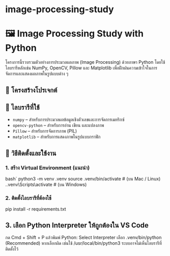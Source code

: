 # image-processing-study

# 🖼️ Image Processing Study with Python

โครงการนี้รวบรวมตัวอย่างการประมวลผลภาพ (Image Processing) ด้วยภาษา Python โดยใช้ไลบรารีหลักเช่น NumPy, OpenCV, Pillow และ Matplotlib เพื่อฝึกฝนความเข้าใจในการจัดการและแสดงผลภาพในรูปแบบต่าง ๆ

## 📁 โครงสร้างโปรเจกต์


## 🧰 ไลบรารีที่ใช้

- `numpy` – สำหรับการประมวลผลข้อมูลเชิงตัวเลขและการจัดการเมทริกซ์
- `opencv-python` – สำหรับการอ่าน เขียน และแปลงภาพ
- `Pillow` – สำหรับการจัดการภาพ (PIL)
- `matplotlib` – สำหรับการแสดงภาพในรูปแบบกราฟิก

## 🚀 วิธีติดตั้งและใช้งาน

### 1. สร้าง Virtual Environment (แนะนำ)
bash`
python3 -m venv .venv
source .venv/bin/activate     # (บน Mac / Linux)
.\.venv\Scripts\activate      # (บน Windows)

### 2. ติดตั้งไลบรารีที่ต้องใช้
pip install -r requirements.txt

## 3. เลือก Python Interpreter ให้ถูกต้องใน VS Code
กด Cmd + Shift + P แล้วพิมพ์ Python: Select Interpreter
เลือก .venv/bin/python (Recommended)
หากเลือกผิด เช่นใช้ /usr/local/bin/python3 ระบบอาจไม่เห็นไลบรารีที่ติดตั้งไว้